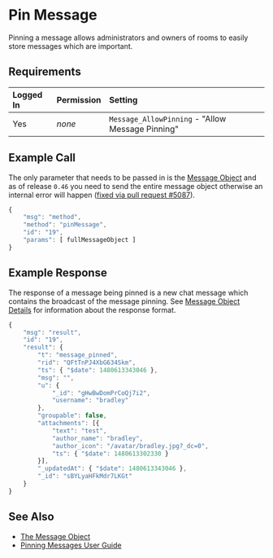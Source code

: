 # Pin Message

Pinning a message allows administrators and owners of rooms to easily store messages which are important.

## Requirements

| Logged In | Permission | Setting |
| :--- | :--- | :--- |
| Yes | _none_ | `Message_AllowPinning` - "Allow Message Pinning" |

## Example Call

The only parameter that needs to be passed in is the [Message Object](../../schema-definition/the-message-object.md) and as of release `0.46` you need to send the entire message object otherwise an internal error will happen \([fixed via pull request \#5087](https://github.com/RocketChat/Rocket.Chat/pull/5087)\).

```javascript
{
    "msg": "method",
    "method": "pinMessage",
    "id": "19",
    "params": [ fullMessageObject ]
}
```

## Example Response

The response of a message being pinned is a new chat message which contains the broadcast of the message pinning. See [Message Object Details](../../schema-definition/the-message-object.md) for information about the response format.

```javascript
{
    "msg": "result",
    "id": "19",
    "result": {
        "t": "message_pinned",
        "rid": "QFtTnPJ4XbG634Skm",
        "ts": { "$date": 1480613343046 },
        "msg": "",
        "u": {
            "_id": "gHwBwDomPrCoQj7i2",
            "username": "bradley"
        },
        "groupable": false,
        "attachments": [{
            "text": "test",
            "author_name": "bradley",
            "author_icon": "/avatar/bradley.jpg?_dc=0",
            "ts": { "$date": 1480613302330 }
        }],
        "_updatedAt": { "$date": 1480613343046 },
        "_id": "sBYLyaHFkMdr7LKGt"
    }
}
```

## See Also

* [The Message Object](../../schema-definition/the-message-object.md)
* [Pinning Messages User Guide](../../../guides/user-guides/messaging/)

